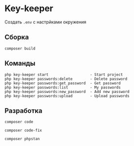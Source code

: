 
# Key-keeper

Создать ``.env`` с настрйками окружения

## Сборка

```
composer build
```

## Команды

```
php key-keeper start                   - Start project
php key-keeper passwords:delete        - Delete password
php key-keeper passwords:get_password  - Get password
php key-keeper passwords:list          - My passwords
php key-keeper passwords:new_password  - Add new password
php key-keeper passwords:upload        - Upload passwords
```

## Разработка

```
composer code
```

```
composer code-fix
```

```
composer phpstan
```

